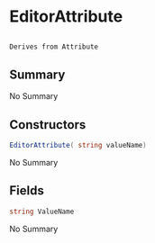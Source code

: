 # EditorAttribute

## 
```c#
Derives from Attribute
```

## Summary

No Summary
## Constructors

```c#
EditorAttribute( string valueName) 
```
No Summary
## Fields

```c#
string ValueName
```
No Summary
